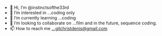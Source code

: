 - 👋 Hi, I’m @instinctsofthe33rd
- 👀 I’m interested in ...coding only
- 🌱 I’m currently learning ...coding
- 💞️ I’m looking to collaborate on ...film and in the future, sequence coding.
- 📫 How to reach me ...gilchristdenis@gmail.com

<!---
instinctsofthe33rd/instinctsofthe33rd is a ✨ special ✨ repository because its `README.md` (this file) appears on your GitHub profile.
You can click the Preview link to take a look at your changes.
--->
